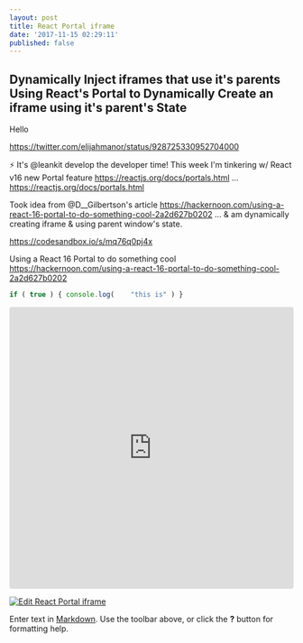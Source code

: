 ```yaml
---
layout: post
title: React Portal iframe
date: '2017-11-15 02:29:11'
published: false
---
```


## Dynamically Inject iframes that use it's parents Using React's Portal to Dynamically Create an iframe using it's parent's State

Hello

https://twitter.com/elijahmanor/status/928725330952704000

⚡️ It's @leankit develop the developer time! This week I'm tinkering w/ React v16 new Portal feature https://reactjs.org/docs/portals.html …
https://reactjs.org/docs/portals.html

Took idea from @D__Gilbertson's article https://hackernoon.com/using-a-react-16-portal-to-do-something-cool-2a2d627b0202 … & am dynamically creating iframe & using parent window's state.

https://codesandbox.io/s/mq76q0pj4x

Using a React 16 Portal to do something cool
https://hackernoon.com/using-a-react-16-portal-to-do-something-cool-2a2d627b0202

```js
if ( true ) { console.log(    "this is" ) }
```

<iframe src="https://codesandbox.io/embed/mq76q0pj4x?autoresize=1" style="width:100%; height:500px; border:0; border-radius: 4px; overflow:hidden;" sandbox="allow-modals allow-forms allow-popups allow-scripts allow-same-origin"></iframe>

[![Edit React Portal iframe](https://codesandbox.io/static/img/play-codesandbox.svg)](https://codesandbox.io/s/mq76q0pj4x)

Enter text in [Markdown](http://daringfireball.net/projects/markdown/). Use the toolbar above, or click the **?** button for formatting help.
